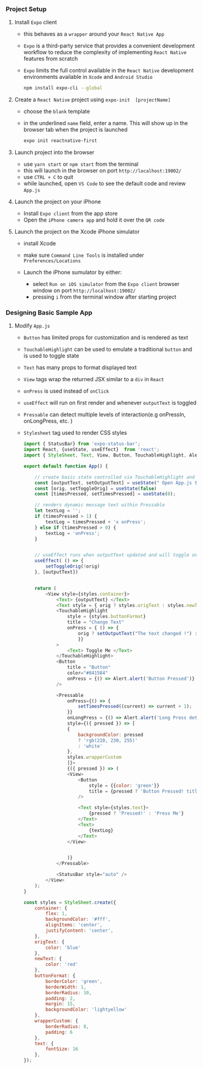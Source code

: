 ### Project Setup

1) Install `Expo` client

	- this behaves as a `wrapper` around your `React Native App`
	- `Expo` is a third-party service that provides a convenient development workflow to reduce the complexity of implementing `React Native` features from scratch
	- `Expo` limits the full control available in the `React Native` development environments available in `Xcode` and `Android Studio`

		~~~ bash
		npm install expo-cli --global
		~~~

2) Create a `React Native` project using `expo-init  [projectName]`

   - choose the `blank` template
   - in the underlined `name` field, enter a name. This will show up in the browser tab when the project is launched

		~~~ bash
		expo init reactnative-first
		~~~

3) Launch project into the browser 
	- use `yarn start` or `npm start` from the terminal
	- this will launch in the browser on port `http://localhost:19002/`
	- use `CTRL + C` to quit
	- while launched, open `VS Code` to see the default code and review `App.js`

4) Launch the project on your iPhone
	- Install `Expo client` from the app store
	- Open the `iPhone camera app` and hold it over the `QR code`

5) Launch the project on the Xcode iPhone simulator
	- install Xcode
	- make sure `Command Line Tools` is installed under `Preferences/Locations`

	- Launch the iPhone sumulator by either:
		- select `Run on iOS simulator` from the `Expo client` browser window on port `http://localhost:19002/`
    	- pressing `i` from the terminal window after starting project

	 

### Designing Basic Sample App

1) Modify `App.js`

   - `Button` has limited props for customization and is rendered as text
   - `TouchableHighlight` can be used to emulate a traditional `button` and is used to toggle state
   - `Text` has many props to format displayed text
   - `View` tags wrap the returned JSX similar to a `div` in `React`
   - `onPress` is used instead of `onClick`
   - `useEffect` will run on first render and whenever `outputText` is toggled 
   - `Pressable` can detect multiple levels of interaction(e.g onPressIn, onLongPress, etc. )
   - `Stylesheet` tag used to render CSS styles

       	~~~ js
		import { StatusBar} from 'expo-status-bar';
		import React, {useState, useEffect}  from 'react';
		import { StyleSheet, Text, View, Button, TouchableHighlight, Alert, Pressable } from 'react-native';

		export default function App() {

			// create basic state controlled via TouchableHighlight and Pressable
			const [outputText, setOutputText] = useState(" Open App.js to start experimenting ! ")
			const [orig, setToggleOrig] = useState(false)
			const [timesPressed, setTimesPressed] = useState(0);

			// renders dynamic message text within Pressable
			let textLog = '';
			if (timesPressed > 1) {
				textLog = timesPressed + 'x onPress';
			} else if (timesPressed > 0) {
				textLog = 'onPress';
			}


			// useEffect runs when outputText updated and will toggle on first render as well
			useEffect( () => {
				setToggleOrig(!orig)
			}, [outputText])


			return (
				<View style={styles.container}>
					<Text> {outputText} </Text>
					<Text style = { orig ? styles.origText : styles.newText } > orig is {orig.toString()} </Text>
					<TouchableHighlight 
						style = {styles.buttonFormat}
						title = "Change Text" 
						onPress = { () => {
							orig ? setOutputText("The text changed !") : setOutputText(" Open App.js to start experimenting !")		
							}}
					>
						<Text> Toggle Me </Text>		
					</TouchableHighlight>
					<Button
						title = "Button"
						color="#841584"
						onPress = {() => Alert.alert('Button Pressed')}	
					/>

					<Pressable
						onPress={() => {
							setTimesPressed((current) => current + 1);
						}}
						onLongPress = {() => Alert.alert('Long Press detected')}
						style={({ pressed }) => [
						{
							backgroundColor: pressed
							? 'rgb(210, 230, 255)'
							: 'white'
						},
						styles.wrapperCustom
						]}>
						{({ pressed }) => (
						<View>
							<Button
								style = {{color: 'green'}}
								title = {pressed ? 'Button Pressed! title' : 'Press Me Button title'}			
							/>

							<Text style={styles.text}>
								{pressed ? 'Pressed!' : 'Press Me'}
							</Text>
							<Text>
								{textLog}
							</Text>
						</View>


						)}
					</Pressable>

					<StatusBar style="auto" />
				</View>
			);
		}

		const styles = StyleSheet.create({
			container: {
				flex: 1,
				backgroundColor: '#fff',
				alignItems: 'center',
				justifyContent: 'center',
			},
			origText: {
				color: 'blue'
			},
			newText: {
				color: 'red'
			},
			buttonFormat: {
				borderColor: 'green',
				borderWidth: 1,
				borderRadius: 10,
				padding: 2,
				margin: 15,
				backgroundColor: 'lightyellow'
			},
			wrapperCustom: {
				borderRadius: 8,
				padding: 6
			},
			text: {
				fontSize: 16
			},
		});